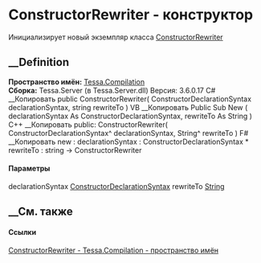 # ConstructorRewriter - конструктор
Инициализирует новый экземпляр класса
[ConstructorRewriter](T_Tessa_Compilation_ConstructorRewriter.htm)
##  __Definition
 **Пространство имён:** [Tessa.Compilation](N_Tessa_Compilation.htm)  
 **Сборка:** Tessa.Server (в Tessa.Server.dll) Версия: 3.6.0.17
C# __Копировать
     public ConstructorRewriter(
    	ConstructorDeclarationSyntax declarationSyntax,
    	string rewriteTo
    )
VB __Копировать
     Public Sub New ( 
    	declarationSyntax As ConstructorDeclarationSyntax,
    	rewriteTo As String
    )
C++ __Копировать
     public:
    ConstructorRewriter(
    	ConstructorDeclarationSyntax^ declarationSyntax, 
    	String^ rewriteTo
    )
F# __Копировать
     new : 
            declarationSyntax : ConstructorDeclarationSyntax * 
            rewriteTo : string -> ConstructorRewriter
#### Параметры
declarationSyntax
[ConstructorDeclarationSyntax](https://learn.microsoft.com/dotnet/api/microsoft.codeanalysis.csharp.syntax.constructordeclarationsyntax)
rewriteTo [String](https://learn.microsoft.com/dotnet/api/system.string)
## __См. также
#### Ссылки
[ConstructorRewriter - ](T_Tessa_Compilation_ConstructorRewriter.htm)
[Tessa.Compilation - пространство имён](N_Tessa_Compilation.htm)
